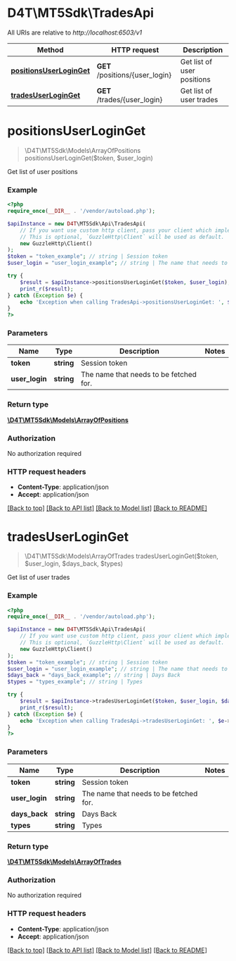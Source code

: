 # D4T\MT5Sdk\TradesApi

All URIs are relative to *http://localhost:6503/v1*

Method | HTTP request | Description
------------- | ------------- | -------------
[**positionsUserLoginGet**](TradesApi.md#positionsUserLoginGet) | **GET** /positions/{user_login} | Get list of user positions
[**tradesUserLoginGet**](TradesApi.md#tradesUserLoginGet) | **GET** /trades/{user_login} | Get list of user trades


# **positionsUserLoginGet**
> \D4T\MT5Sdk\Models\ArrayOfPositions positionsUserLoginGet($token, $user_login)

Get list of user positions

### Example
```php
<?php
require_once(__DIR__ . '/vendor/autoload.php');

$apiInstance = new D4T\MT5Sdk\Api\TradesApi(
    // If you want use custom http client, pass your client which implements `GuzzleHttp\ClientInterface`.
    // This is optional, `GuzzleHttp\Client` will be used as default.
    new GuzzleHttp\Client()
);
$token = "token_example"; // string | Session token
$user_login = "user_login_example"; // string | The name that needs to be fetched for.

try {
    $result = $apiInstance->positionsUserLoginGet($token, $user_login);
    print_r($result);
} catch (Exception $e) {
    echo 'Exception when calling TradesApi->positionsUserLoginGet: ', $e->getMessage(), PHP_EOL;
}
?>
```

### Parameters

Name | Type | Description  | Notes
------------- | ------------- | ------------- | -------------
 **token** | **string**| Session token |
 **user_login** | **string**| The name that needs to be fetched for. |

### Return type

[**\D4T\MT5Sdk\Models\ArrayOfPositions**](../Model/ArrayOfPositions.md)

### Authorization

No authorization required

### HTTP request headers

 - **Content-Type**: application/json
 - **Accept**: application/json

[[Back to top]](#) [[Back to API list]](../../README.md#documentation-for-api-endpoints) [[Back to Model list]](../../README.md#documentation-for-models) [[Back to README]](../../README.md)

# **tradesUserLoginGet**
> \D4T\MT5Sdk\Models\ArrayOfTrades tradesUserLoginGet($token, $user_login, $days_back, $types)

Get list of user trades

### Example
```php
<?php
require_once(__DIR__ . '/vendor/autoload.php');

$apiInstance = new D4T\MT5Sdk\Api\TradesApi(
    // If you want use custom http client, pass your client which implements `GuzzleHttp\ClientInterface`.
    // This is optional, `GuzzleHttp\Client` will be used as default.
    new GuzzleHttp\Client()
);
$token = "token_example"; // string | Session token
$user_login = "user_login_example"; // string | The name that needs to be fetched for.
$days_back = "days_back_example"; // string | Days Back
$types = "types_example"; // string | Types

try {
    $result = $apiInstance->tradesUserLoginGet($token, $user_login, $days_back, $types);
    print_r($result);
} catch (Exception $e) {
    echo 'Exception when calling TradesApi->tradesUserLoginGet: ', $e->getMessage(), PHP_EOL;
}
?>
```

### Parameters

Name | Type | Description  | Notes
------------- | ------------- | ------------- | -------------
 **token** | **string**| Session token |
 **user_login** | **string**| The name that needs to be fetched for. |
 **days_back** | **string**| Days Back |
 **types** | **string**| Types |

### Return type

[**\D4T\MT5Sdk\Models\ArrayOfTrades**](../Model/ArrayOfTrades.md)

### Authorization

No authorization required

### HTTP request headers

 - **Content-Type**: application/json
 - **Accept**: application/json

[[Back to top]](#) [[Back to API list]](../../README.md#documentation-for-api-endpoints) [[Back to Model list]](../../README.md#documentation-for-models) [[Back to README]](../../README.md)

